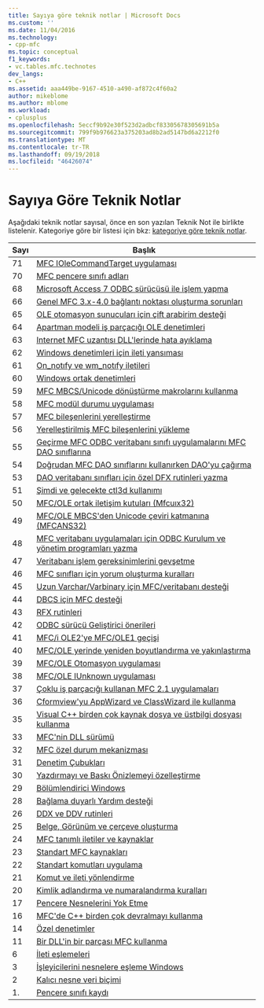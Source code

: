 ```yaml
---
title: Sayıya göre teknik notlar | Microsoft Docs
ms.custom: ''
ms.date: 11/04/2016
ms.technology:
- cpp-mfc
ms.topic: conceptual
f1_keywords:
- vc.tables.mfc.technotes
dev_langs:
- C++
ms.assetid: aaa449be-9167-4510-a490-af872c4f60a2
author: mikeblome
ms.author: mblome
ms.workload:
- cplusplus
ms.openlocfilehash: 5eccf9b92e30f523d2adbcf83305678305691b5a
ms.sourcegitcommit: 799f9b976623a375203ad8b2ad5147bd6a2212f0
ms.translationtype: MT
ms.contentlocale: tr-TR
ms.lasthandoff: 09/19/2018
ms.locfileid: "46426074"
---
```

# <a name="technical-notes-by-number"></a>Sayıya Göre Teknik Notlar

Aşağıdaki teknik notlar sayısal, önce en son yazılan Teknik Not ile birlikte listelenir. Kategoriye göre bir listesi için bkz: [kategoriye göre teknik notlar](../mfc/technical-notes-by-category.md).

|Sayı|Başlık|
|------------|-----------|
|71|[MFC IOleCommandTarget uygulaması](../mfc/tn071-mfc-iolecommandtarget-implementation.md)|
|70|[MFC pencere sınıfı adları](../mfc/tn070-mfc-window-class-names.md)|
|68|[Microsoft Access 7 ODBC sürücüsü ile işlem yapma](../mfc/tn068-performing-transactions-with-the-microsoft-access-7-odbc-driver.md)|
|66|[Genel MFC 3.x-4.0 bağlantı noktası oluşturma sorunları](../mfc/tn066-common-mfc-3-x-to-4-0-porting-issues.md)|
|65|[OLE otomasyon sunucuları için çift arabirim desteği](../mfc/tn065-dual-interface-support-for-ole-automation-servers.md)|
|64|[Apartman modeli iş parçacığı OLE denetimleri](../mfc/tn064-apartment-model-threading-in-activex-controls.md)|
|63|[Internet MFC uzantısı DLL'lerinde hata ayıklama](../mfc/tn063-debugging-internet-extension-dlls.md)|
|62|[Windows denetimleri için ileti yansıması](../mfc/tn062-message-reflection-for-windows-controls.md)|
|61|[On_notıfy ve wm_notıfy iletileri](../mfc/tn061-on-notify-and-wm-notify-messages.md)|
|60|[Windows ortak denetimleri](../mfc/tn060-the-new-windows-common-controls.md)|
|59|[MFC MBCS/Unicode dönüştürme makrolarını kullanma](../mfc/tn059-using-mfc-mbcs-unicode-conversion-macros.md)|
|58|[MFC modül durumu uygulaması](../mfc/tn058-mfc-module-state-implementation.md)|
|57|[MFC bileşenlerini yerelleştirme](../mfc/tn057-localization-of-mfc-components.md)|
|56|[Yerelleştirilmiş MFC bileşenlerini yükleme](../mfc/tn056-installation-of-localized-mfc-components.md)|
|55|[Geçirme MFC ODBC veritabanı sınıfı uygulamalarını MFC DAO sınıflarına](../mfc/tn055-migrating-mfc-odbc-database-class-applications-to-mfc-dao-classes.md)|
|54|[Doğrudan MFC DAO sınıflarını kullanırken DAO'yu çağırma](../mfc/tn054-calling-dao-directly-while-using-mfc-dao-classes.md)|
|53|[DAO veritabanı sınıfları için özel DFX rutinleri yazma](../mfc/tn053-custom-dfx-routines-for-dao-database-classes.md)|
|51|[Şimdi ve gelecekte ctl3d kullanımı](../mfc/tn051-using-ctl3d-now-and-in-the-future.md)|
|50|[MFC/OLE ortak iletişim kutuları (Mfcuıx32)](../mfc/tn050-mfc-ole-common-dialogs-mfcuix32.md)|
|49|[MFC/OLE MBCS'den Unicode çeviri katmanına (MFCANS32)](../mfc/tn049-mfc-ole-mbcs-to-unicode-translation-layer-mfcans32.md)|
|48|[MFC veritabanı uygulamaları için ODBC Kurulum ve yönetim programları yazma](../mfc/tn048-writing-odbc-setup-and-administration-programs.md)|
|47|[Veritabanı işlem gereksinimlerini gevşetme](../mfc/tn047-relaxing-database-transaction-requirements.md)|
|46|[MFC sınıfları için yorum oluşturma kuralları](../mfc/tn046-commenting-conventions-for-the-mfc-classes.md)|
|45|[Uzun Varchar/Varbinary için MFC/veritabanı desteği](../mfc/tn045-mfc-database-support-for-long-varchar-varbinary.md)|
|44|[DBCS için MFC desteği](../mfc/tn044-mfc-support-for-dbcs.md)|
|43|[RFX rutinleri](../mfc/tn043-rfx-routines.md)|
|42|[ODBC sürücü Geliştirici önerileri](../mfc/tn042-odbc-driver-developer-recommendations.md)|
|41|[MFC/i OLE2'ye MFC/OLE1 geçişi](../mfc/tn041-mfc-ole1-migration-to-mfc-ole-2.md)|
|40|[MFC/OLE yerinde yeniden boyutlandırma ve yakınlaştırma](../mfc/tn040-mfc-ole-in-place-resizing-and-zooming.md)|
|39|[MFC/OLE Otomasyon uygulaması](../mfc/tn039-mfc-ole-automation-implementation.md)|
|38|[MFC/OLE IUnknown uygulaması](../mfc/tn038-mfc-ole-iunknown-implementation.md)|
|37|[Çoklu iş parçacığı kullanan MFC 2.1 uygulamaları](../mfc/tn037-multithreaded-mfc-2-1-applications.md)|
|36|[Cformview'yu AppWizard ve ClassWizard ile kullanma](../mfc/tn036-using-cformview-with-appwizard-and-classwizard.md)|
|35|[Visual C++ birden çok kaynak dosya ve üstbilgi dosyası kullanma](../mfc/tn035-using-multiple-resource-files-and-header-files-with-visual-cpp.md)|
|33|[MFC'nin DLL sürümü](../mfc/tn033-dll-version-of-mfc.md)|
|32|[MFC özel durum mekanizması](../mfc/tn032-mfc-exception-mechanism.md)|
|31|[Denetim Çubukları](../mfc/tn031-control-bars.md)|
|30|[Yazdırmayı ve Baskı Önizlemeyi özelleştirme](../mfc/tn030-customizing-printing-and-print-preview.md)|
|29|[Bölümlendirici Windows](../mfc/tn029-splitter-windows.md)|
|28|[Bağlama duyarlı Yardım desteği](../mfc/tn028-context-sensitive-help-support.md)|
|26|[DDX ve DDV rutinleri](../mfc/tn026-ddx-and-ddv-routines.md)|
|25|[Belge, Görünüm ve çerçeve oluşturma](../mfc/tn025-document-view-and-frame-creation.md)|
|24|[MFC tanımlı iletiler ve kaynaklar](../mfc/tn024-mfc-defined-messages-and-resources.md)|
|23|[Standart MFC kaynakları](../mfc/tn023-standard-mfc-resources.md)|
|22|[Standart komutları uygulama](../mfc/tn022-standard-commands-implementation.md)|
|21|[Komut ve ileti yönlendirme](../mfc/tn021-command-and-message-routing.md)|
|20|[Kimlik adlandırma ve numaralandırma kuralları](../mfc/tn020-id-naming-and-numbering-conventions.md)|
|17|[Pencere Nesnelerini Yok Etme](../mfc/tn017-destroying-window-objects.md)|
|16|[MFC'de C++ birden çok devralmayı kullanma](../mfc/tn016-using-cpp-multiple-inheritance-with-mfc.md)|
|14|[Özel denetimler](../mfc/tn014-custom-controls.md)|
|11|[Bir DLL'in bir parçası MFC kullanma](../mfc/tn011-using-mfc-as-part-of-a-dll.md)|
|6|[İleti eşlemeleri](../mfc/tn006-message-maps.md)|
|3|[İşleyicilerini nesnelere eşleme Windows](../mfc/tn003-mapping-of-windows-handles-to-objects.md)|
|2|[Kalıcı nesne veri biçimi](../mfc/tn002-persistent-object-data-format.md)|
|1.|[Pencere sınıfı kaydı](../mfc/tn001-window-class-registration.md)
